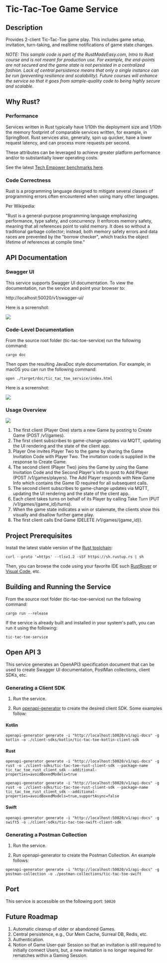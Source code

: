 # Tic-Tac-Toe Game Service

## Description

Provides 2-client Tic-Tac-Toe game play. This includes game setup, invitation, turn-taking, and realtime notifications
of game state changes.

_NOTE: This sample code is part of the RustMadeEasy.com, Intro to Rust course and is not meant for
production use. For example, the end-points are not secured and the game state is not persisted in a centralized
fashion.
Lack of central persistence means that only a single instance can be run (preventing resilience and
scalability). Future courses will enhance the service so that it goes from sample-quality code to being highly secure
and scalable._

## Why Rust?

### Performance

Services written in Rust typically have 1/10th the deployment size and 1/10th the memory footprint of comparable
services
written, for example, in SpringBoot. Rust services also, generally, spin up quicker, have a lower request latency, and
can process more requests per second.

These attributes can be leveraged to achieve greater platform performance and/or to substantially lower operating costs.

See the
latest [Tech Empower benchmarks here](https://www.techempower.com/benchmarks/#hw=ph&test=fortune&section=data-r22).

### Code Correctness

Rust is a programming language designed to mitigate several classes of programming errors often encountered when using
many other languages.

Per Wikipedia:

"Rust is a general-purpose programming language emphasizing performance, type safety, and concurrency. It enforces
memory safety, meaning that all references point to valid memory. It does so without a traditional garbage collector;
instead, both memory safety errors and data races are prevented by the "borrow checker", which tracks the object
lifetime of references at compile time."

## API Documentation

### Swagger UI

This service supports Swagger UI documentation. To view the documentation, run the service and point your browser to:

http://localhost:50020/v1/swagger-ui/

Here is a screenshot:

![](./readme-content/SwaggerUI-Screenshot.png)

### Code-Level Documentation

From the source root folder (tic-tac-toe-service) run the following command:

`cargo doc`

Then open the resulting JavaDoc style documentation. For example, in macOS you can run the following command:

`open ./target/doc/tic_tac_toe_service/index.html`

Here is a screenshot:

![](./readme-content/RustCodeDocs-Screenshot.png)

### Usage Overview

![](./readme-content/TicTacToeSequence.png)

1. The first client (Player One) starts a new Game by posting to Create Game (POST /v1/games).
2. The first client subscribes to game-change updates via MQTT, updating the UI rendering and the state of the client
   app.
3. Player One invites Player Two to the game by sharing the Game Invitation Code with Player Two. The invitation code is
   supplied in the response to Create Game.
4. The second client (Player Two) joins the Game by using the Game Invitation Code and the Second Player's info to post
   to Add Player (POST /v1/games/players). The Add Player responds with New Game Info which contains the Game ID
   required
   for all subsequent calls.
5. The second client subscribes to game-change updates via MQTT, updating the UI rendering and the state of the client
   app.
6. Each client takes turns on behalf of its Player by calling Take Turn (PUT /v1/games/{game_id}/turns).
7. When the game state indicates a win or stalemate, the clients show this visually and disallow further game
   play.
8. The first client calls End Game (DELETE /v1/games/{game_id}).

## Project Prerequisites

Install the latest stable version of the [Rust toolchain](https://www.rust-lang.org/tools/install):

`curl --proto '=https' --tlsv1.2 -sSf https://sh.rustup.rs | sh`

Then, you can browse the code using your favorite IDE
such [RustRover](https://www.jetbrains.com/rust/download/#section=mac)
or [Visual Code](https://code.visualstudio.com/download), etc.

## Building and Running the Service

From the source root folder (tic-tac-toe-service) run the following command:

`cargo run --release`

If the service is already built and installed in your system's path, you can run it using the following:

`tic-tac-toe-service`

## Open API 3

This service generates an OpenAPI3 specification document that can be used to create Swagger UI documentation, PostMan
collections, client SDKs, etc.

### Generating a Client SDK

1. Run the service.

2. Run [openapi-generator](https://github.com/OpenAPITools/openapi-generator?tab=readme-ov-file#1---installation) to
   create the desired client SDK. Some examples follow:

#### Kotlin

`openapi-generator generate -i "http://localhost:50020/v1/api-docs" -g kotlin -o ./client-sdks/kotlin/tic-tac-toe-kotlin-client-sdk`

#### Rust

`openapi-generator generate -i "http://localhost:50020/v1/api-docs" -g rust -o ./client-sdks/tic-tac-toe-rust-client-sdk --package-name tic_tac_toe_rust_client_sdk --additional-properties=avoidBoxedModels=true`

`openapi-generator generate -i "http://localhost:50020/v1/api-docs" -g rust -o ./client-sdks/tic-tac-toe-rust-client-sdk --package-name tic_tac_toe_rust_client_sdk --additional-properties=avoidBoxedModels=true,supportAsync=false`

#### Swift

`openapi-generator generate -i "http://localhost:50020/v1/api-docs" -g swift5 -o ./client-sdks/tic-tac-toe-swift-client-sdk`

### Generating a Postman Collection

1. Run the service.

2. Run openapi-generator to create the Postman Collection. An example follows:

`openapi-generator generate -i "http://localhost:50020/v1/api-docs" -g postman-collection -o ./postman-collections/tic-tac-toe-swift`

## Port

This service is accessible on the following port: `50020`

## Future Roadmap

1. Automatic cleanup of older or abandoned Games.
2. Central persistence, e.g., Our Mem Cache, Surreal DB, Redis, etc.
3. Authentication.
4. Notion of Game User-pair Session so that an invitation is still required to initially connect Users, but, a new
   invitation is no longer required for rematches within a Gaming Session.